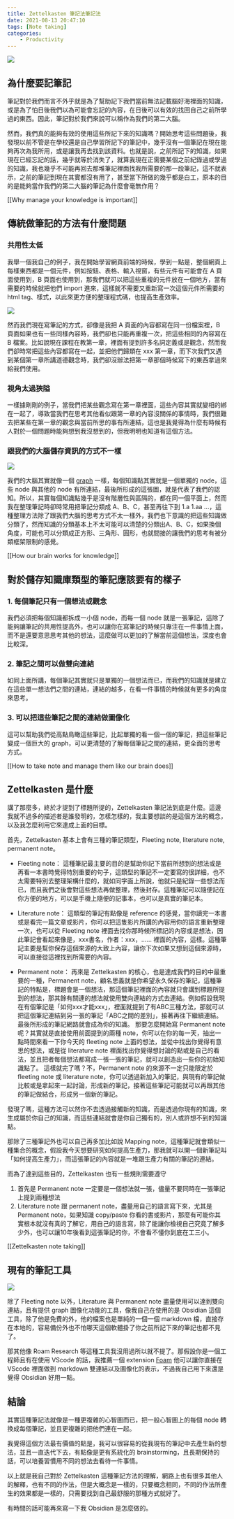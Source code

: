 ```yaml
---
title: Zettelkasten 筆記法筆記法
date: 2021-08-13 20:47:10
tags: [Note taking]
categories:
	- Productivity
---
```


![](https://www.zebrapen.com/wp-content/uploads/2019/10/10_24_NotesBlog-e1570723912946.jpg)

 <!-- more -->

## 為什麼要記筆記

筆記對於我們而言不外乎就是為了幫助記下我們當前無法記載腦好海裡面的知識，或是為了怕日後我們以為可能會忘記的內容，在日後可以有效的找回自己之前所學過的東西。因此，筆記對於我們來說可以稱作為我們的第二大腦。

然而，我們真的能夠有效的使用這些所記下來的知識嗎？開始思考這些問題後，我發現以前不管是在學校還是自己學習所記下的筆記中，幾乎沒有一個筆記在現在能夠再次為我所用，或是讓我再去找到該資料。也就是說，之前所記下的知識，如果現在已經忘記的話，幾乎就等於消失了，就算我現在正需要某個之前紀錄過或學過的知識，我也幾乎不可能再回去那堆筆記裡面找我所需要的那一段筆記，這不就表示，之前的筆記到現在其實都沒有用了，甚至當下所做的幾乎都是白工，原本的目的是能夠當作我們的第二大腦的筆記為什麼會毫無作用？

[[Why manage your knowledge is important]]

## 傳統做筆記的方法有什麼問題

### 共用性太低

我舉一個我自己的例子，我在開始學習網頁前端的時候，學到一點是，整個網頁上每樣東西都是一個元件，例如按鈕、表格、輸入視窗，有些元件有可能會在 A 頁面使用到，B 頁面也使用到，那我們就可以把這些重複的元件放在一個地方，當有需要的時候就把他們 import 進來，這樣就不需要又重新寫一次這個元件所需要的 html tag、樣式，以此來更方便的整理程式碼，也提高生產效率。

![](https://raw.githubusercontent.com/diegohaz/reuse/master/branding/graphic.png)

然而我們現在寫筆記的方式，卻像是我把 A 頁面的內容都寫在同一份檔案裡，B 頁面如果也有一些同樣內容時，我們卻也只能再重複一次，把這些相同的內容寫在 B 檔案。比如說現在課程在教第一章，裡面有提到許多名詞定義或是觀念，然而我們卻時常把這些內容都寫在一起，並把他們歸類在 xxx 第一章，而下次我們又遇到某個第一章所講道德觀念時，我們卻沒辦法把第一章那個時候寫下的東西拿過來給我們使用。

### 視角太過狹隘

一樣據剛剛的例子，當我們把某些觀念寫在第一章裡面，這些內容其實就變相的綁在一起了，導致當我們在思考其他看似跟第一章的內容沒關係的事情時，我們很難去把某些在第一章的觀念與當前所思的事有所連結，這也是我覺得為什麼有時候有人對於一個問題時能夠想到我沒想到的，但我明明也知道有這個方法。

### 跟我們的大腦儲存資訊的方式不一樣

![](https://graphstream-project.org/media/img/randomWalk.png)

我們的大腦其實就像一個 [graph](https://blog.chairco.me/posts/2017/05/algorithm%20directed%20acyclic%20graph.html) 一樣，每個知識點其實就是一個單獨的 node，這些 node 與其他的 node 有所連結，最後所形成的這張圖，就是代表了我們的認知。所以，其實每個知識點幾乎是沒有階層性與區隔的，都在同一個平面上，然而我在整理筆記時卻時常用把筆記分類成 A、B、C，甚至再往下到 1.a 1.aa ...，這種整理方法除了跟我們大腦的思考方式不太一樣外，我們也下意識的把這些知識做分類了，然而知識的分類基本上不太可能可以清楚的分類出A、B、C，如果換個角度，可能也可以分類成正方形、三角形、圓形，也就間接的讓我們的思考有被分類框架限制的感覺。

[[How our brain works for knowledge]]

## 對於儲存知識庫類型的筆記應該要有的樣子

### 1. 每個筆記只有一個想法或觀念

我們必須把每個知識都拆成一小個 node，而每一個 node 就是一張筆記，這除了能夠讓筆記的共用性提高外，也可以讓你在寫筆記的時候只專注在一件事情上面，而不是還要意思思考其他的想法，這麼做可以更加的了解當前這個想法，深度也會比較深。

### 2. 筆記之間可以做雙向連結

如同上面所講，每個筆記其實就只是單獨的一個想法而已，而我們的知識就是建立在這些單一想法們之間的連結，連結的越多，在看一件事情的時候就有更多的角度來思考。

### 3. 可以把這些筆記之間的連結做圖像化

這可以幫助我們從高點鳥瞰這些筆記，比起單獨的看一個一個的筆記，把這些筆記變成一個巨大的 graph，可以更清楚的了解每個筆記之間的連結，更全面的思考方式。

[[How to take note and manage them like our brain does]]

## Zettelkasten 是什麼

講了那麼多，終於才提到了標題所提的，Zettelkasten 筆記法到底是什麼。這邊我就不過多的描述者是誰發明的，怎樣怎樣的，我主要想談的是這個方法的概念，以及我怎麼利用它來達成上面的目標。

首先，Zettelkasten 基本上會有三種的筆記類型，Fleeting note, literature note, permanent note。

- Fleeting note：
這種筆記最主要的目的是幫助你記下當前所想到的想法或是再看一本書時覺得特別重要的句子，這類型的筆記不一定要寫的很詳細，也不太需要特別去整理架構什麼的，就如同字面上所說，他就只是紀錄一些想法而已，而且我們之後會對這些想法再做整理，然後封存。這種筆記可以隨便記在你方便的地方，可以是手機上隨便的記事本，也可以是真實的筆記本。

- Literature note：
這類型的筆記有點像是 reference 的感覺，當你讀完一本書或是看完一篇文章或影片，你可以把這隻影片所講的內容用你的語言重新整理一次，也可以從 Fleeting note 裡面去找你那時候所標記的內容或是想法，因此筆記會看起來像是，xxx書名，作者：xxx，...... 裡面的內容，這樣。這種筆記主要是幫你保存這個來源的大致上內容，讓你下次如果又想到這個來源時，可以直接從這裡找到所需要的內容。

- Permanent note：
再來是 Zettelkasten 的核心，也是達成我們的目的中最重要的一種，Permanent note，顧名思義就是你希望永久保存的筆記，這種筆記的特點是，標題會是一個想法，那這個筆記裡面的內容就只會講到標題所提到的想法，那其餘有關連的想法就使用雙向連結的方式去連結。例如假設我現在有個筆記是「如何xxx才能xxx」，裡面就提到了有ABC三種方法，那就可以把這個筆記連結到另一張的筆記「ABC之間的差別」，接著再往下繼續連結。最後所形成的筆記網路就會成為你的知識。
那要怎麼開始寫 Permanent note 呢？其實就是直接使用前面提到的兩種 note，你可以在你的每一天，抽出一點時間來看一下你今天的 fleeting note 上面的想法，並從中找出你覺得有意思的想法，或是從 literature note 裡面找出你覺得想討論的點或是自己的看法，並且把者每個想法都寫成一張一張的筆記，就可以創造出一些你的初始知識點了。
這樣就完了嗎？不，Permanent note 的來源不一定只能限定於 fleeting note 或 literature note，你可以透過新加入的筆記，與現有的筆記做比較或是拿起來一起討論，形成新的筆記，接著這些筆記可能就可以再跟其他的筆記做結合，形成另一個新的筆記。

發現了嗎，這種方法可以然你不去透過接觸新的知識，而是透過你現有的知識，來生成屬於你自己的知識，而這些連結就會是你自己獨有的，別人或許想不到的知識點。

那除了三種筆記外也可以自己再多加比如說 Mapping note，這種筆記就會類似一種集合的概念，假設我今天想要研究如何提高生產力，那我就可以開一個新筆記叫「如何提高生產力」，而這張筆記的內容就是一堆跟生產力有關的筆記的連結。

而為了達到這些目的，Zettelkasten 也有一些規則需要遵守
1. 首先是 Permanent note 一定要是一個想法就一張，儘量不要同時在一張筆記上提到兩種想法
2. Literature note 跟 permanent note，盡量用自己的語言寫下來，尤其是 Permanent note，如果知識 copy/paste 你看的書或影片，那麼有可能你其實根本就沒有真的了解它，用自己的語言寫，除了能讓你檢視自己究竟了解多少外，也可以讓10年後看到這張筆記的你，不會看不懂你到底在工三小。

[[Zettelkasten note taking]]

## 現有的筆記工具

![](https://cosmonaut-storage.s3.amazonaws.com/846877108225678_hero-image.png)

除了 Fleeting note 以外，Literature 與 Permanent note 盡量使用可以達到雙向連結，且有提供 graph 圖像化功能的工具，像我自己在使用的是 Obsidian 這個工具，除了他是免費的外，他的檔案也是單純的一個一個 markdown 檔，直接存在本地的，容易備份外也不怕哪天這個軟體掛了你之前所記下來的筆記也都不見了。

那其他像 Roam Research 等這種工具我沒用過所以就不提了。那假設你是一個工程師且有在使用 VScode 的話，我推薦一個 extension [Foam](https://foambubble.github.io/foam/) 他可以讓你直接在 VScode 裡面做到 markdown 雙連結以及圖像化的表示，不過我自己用下來還是覺得 Obsidian 好用一點。


## 結論

其實這種筆記法就像是一種更複雜的心智圖而已，把一般心智圖上的每個 node 轉換成每個筆記，並且更複雜的把他們連在一起。

我覺得這個方法最有價值的點是，我可以很容易的從我現有的筆記中去產生新的想法，並且一直迭代下去，有點像是更有系統化的 brainstorming，且長期保持的話，可以培養習慣用不同的想法去看待一件事情。

以上就是我自己對於 Zettelkasten 這種筆記方法的理解，網路上也有很多其他人的解釋，也有不同的作法，但是大概念是一樣的，只要概念相同，不同的作法所產生的效果都是一樣的，只需要找到自己最舒服的那種方式就好了。

有時間的話可能再來寫一下我 Obsidian 是怎麼做的。